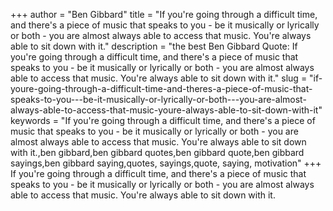 +++
author = "Ben Gibbard"
title = "If you're going through a difficult time, and there's a piece of music that speaks to you - be it musically or lyrically or both - you are almost always able to access that music. You're always able to sit down with it."
description = "the best Ben Gibbard Quote: If you're going through a difficult time, and there's a piece of music that speaks to you - be it musically or lyrically or both - you are almost always able to access that music. You're always able to sit down with it."
slug = "if-youre-going-through-a-difficult-time-and-theres-a-piece-of-music-that-speaks-to-you---be-it-musically-or-lyrically-or-both---you-are-almost-always-able-to-access-that-music-youre-always-able-to-sit-down-with-it"
keywords = "If you're going through a difficult time, and there's a piece of music that speaks to you - be it musically or lyrically or both - you are almost always able to access that music. You're always able to sit down with it.,ben gibbard,ben gibbard quotes,ben gibbard quote,ben gibbard sayings,ben gibbard saying,quotes, sayings,quote, saying, motivation"
+++
If you're going through a difficult time, and there's a piece of music that speaks to you - be it musically or lyrically or both - you are almost always able to access that music. You're always able to sit down with it.
